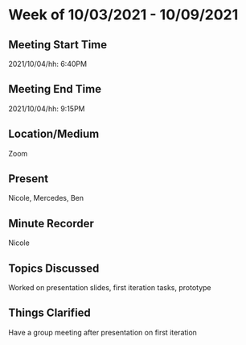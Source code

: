 # Week of 10/03/2021 - 10/09/2021

## Meeting Start Time

2021/10/04/hh: 6:40PM 

## Meeting End Time

2021/10/04/hh: 9:15PM

## Location/Medium

Zoom

## Present

Nicole, Mercedes, Ben

## Minute Recorder

Nicole

## Topics Discussed

Worked on presentation slides, first iteration tasks, prototype

## Things Clarified

Have a group meeting after presentation on first iteration
